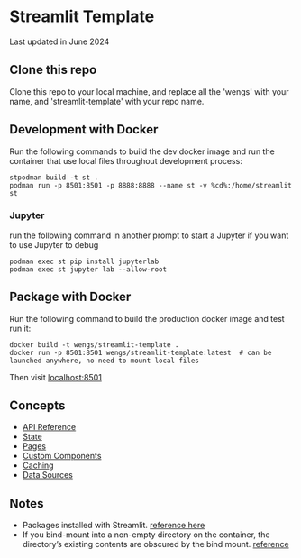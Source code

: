 # Streamlit Template

Last updated in June 2024

## Clone this repo
Clone this repo to your local machine, and replace all the 'wengs' with your name, and 'streamlit-template' with your repo name.

## Development with Docker
Run the following commands to build the dev docker image and run the container that use local files throughout development process:
```
stpodman build -t st .
podman run -p 8501:8501 -p 8888:8888 --name st -v %cd%:/home/streamlit st
```
### Jupyter
run the following command in another prompt to start a Jupyter if you want to use Jupyter to debug
```
podman exec st pip install jupyterlab
podman exec st jupyter lab --allow-root
```

## Package with Docker
Run the following command to build the production docker image and test run it:
```
docker build -t wengs/streamlit-template .
docker run -p 8501:8501 wengs/streamlit-template:latest  # can be launched anywhere, no need to mount local files
```
Then visit [localhost:8501](http://localhost:8501/)

## Concepts
- [API Reference](https://docs.streamlit.io/library/api-reference)
- [State](https://docs.streamlit.io/library/advanced-features/session-state)
- [Pages](https://blog.streamlit.io/introducing-multipage-apps/)
- [Custom Components](https://docs.streamlit.io/library/components)
- [Caching](https://docs.streamlit.io/en/stable/caching.html)
- [Data Sources](https://docs.streamlit.io/knowledge-base/tutorials/databases)

## Notes
- Packages installed with Streamlit. [reference here](https://github.com/streamlit/streamlit/blob/develop/lib/setup.py)
- If you bind-mount into a non-empty directory on the container, the directory’s existing contents are obscured by the bind mount. [reference](https://docs.docker.com/storage/bind-mounts/#mount-into-a-non-empty-directory-on-the-container)